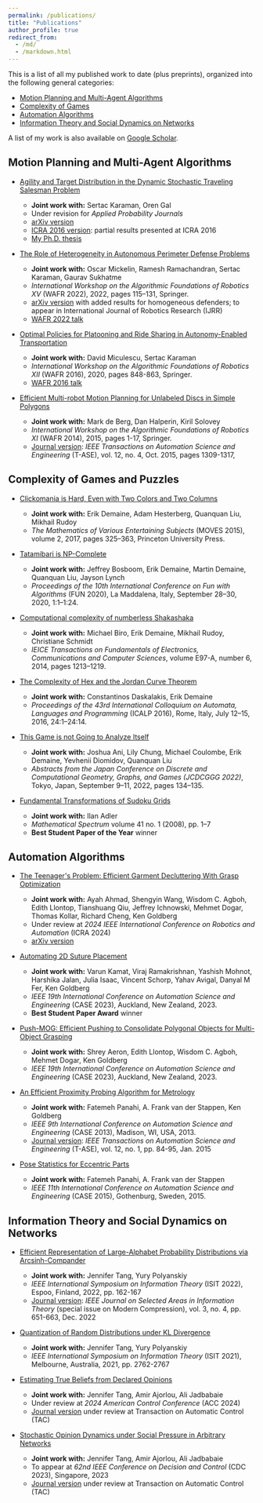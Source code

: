 ```yaml
---
permalink: /publications/
title: "Publications"
author_profile: true
redirect_from: 
  - /md/
  - /markdown.html
---
```


This is a list of all my published work to date (plus preprints), organized into the following general categories:
* <a href="#mp_ma_algs">Motion Planning and Multi-Agent Algorithms</a>
* <a href="#complexity_of_games">Complexity of Games</a>
* <a href="#automation_algorithms">Automation Algorithms</a>
* <a href="#information_networks">Information Theory and Social Dynamics on Networks</a>

A list of my work is also available on [Google Scholar](https://scholar.google.nl/citations?user=_fFmB3oAAAAJ&hl=en).


## Motion Planning and Multi-Agent Algorithms<a id="mp_ma_algs"> </a>

* [Agility and Target Distribution in the Dynamic Stochastic Traveling Salesman Problem](https://aadler1561.github.io/files/mp_ma_algs/dynamic_tsp.pdf)
  * <b>Joint work with:</b> Sertac Karaman, Oren Gal
  * Under revision for <i>Applied Probability Journals</i>
  * [arXiv version](https://arxiv.org/abs/2302.00243)
  * [ICRA 2016 version](https://aadler1561.github.io/files/mp_ma_algs/dynamic_tsp_icra.pdf): partial results presented at ICRA 2016
  * [My Ph.D. thesis](https://dspace.mit.edu/bitstream/handle/1721.1/150313/Adler-adlera-PhD-EECS-2023-thesis.pdf?sequence=1)

* [The Role of Heterogeneity in Autonomous Perimeter Defense Problems](https://aadler1561.github.io/files/mp_ma_algs/heterogeneity.pdf)
  * <b>Joint work with:</b> Oscar Mickelin, Ramesh Ramachandran, Sertac Karaman, Gaurav Sukhatme
  * <i>International Workshop on the Algorithmic Foundations of Robotics XV</i> (WAFR 2022), 2022, pages 115–131, Springer.
  * [arXiv version](https://arxiv.org/abs/2202.10433) with added results for homogeneous defenders; to appear in International Journal of Robotics Research (IJRR)
  * [WAFR 2022 talk](https://www.youtube.com/watch?v=ZNBNyxomC6A&t=3172s)


* [Optimal Policies for Platooning and Ride Sharing in Autonomy-Enabled Transportation](https://aadler1561.github.io/files/mp_ma_algs/platooning.pdf)
  * <b>Joint work with:</b> David Miculescu, Sertac Karaman
  * <i>International Workshop on the Algorithmic Foundations of Robotics XII</i> (WAFR 2016), 2020, pages 848-863, Springer.
  * [WAFR 2016 talk](https://www.youtube.com/watch?v=OI67KTwkB54)

* [Efficient Multi-robot Motion Planning for Unlabeled Discs in Simple Polygons](https://aadler1561.github.io/files/mp_ma_algs/unlabeled_mrmp.pdf)
  * <b>Joint work with:</b> Mark de Berg, Dan Halperin, Kiril Solovey
  * <i>International Workshop on the Algorithmic Foundations of Robotics XI</i> (WAFR 2014), 2015, pages 1-17, Springer.
  * [Journal version](https://aadler1561.github.io/files/mp_ma_algs/unlabeled_mrmp_journal.pdf): <i>IEEE Transactions on Automation Science and Engineering</i> (T-ASE), vol. 12, no. 4, Oct. 2015, pages 1309-1317, 


## Complexity of Games and Puzzles<a id="complexity_of_games"> </a>

* [Clickomania is Hard, Even with Two Colors and Two Columns](https://aadler1561.github.io/files/complexity_games/clickomania.pdf)
  * <b>Joint work with:</b> Erik Demaine, Adam Hesterberg, Quanquan Liu, Mikhail Rudoy
  * <i> The Mathematics of Various Entertaining Subjects</i> (MOVES 2015), volume 2, 2017, pages 325–363, Princeton University Press.

* [Tatamibari is NP-Complete](https://aadler1561.github.io/files/complexity_games/tatamibari.pdf)
  * <b>Joint work with:</b> Jeffrey Bosboom, Erik Demaine, Martin Demaine, Quanquan Liu, Jayson Lynch
  * <i>Proceedings of the 10th International Conference on Fun with Algorithms</i> (FUN 2020), La Maddalena, Italy, September 28–30, 2020, 1:1–1:24.

* [Computational complexity of numberless Shakashaka](https://aadler1561.github.io/files/complexity_games/shakashaka.pdf)
  * <b>Joint work with:</b> Michael Biro, Erik Demaine, Mikhail Rudoy, Christiane Schmidt
  * <i>IEICE Transactions on Fundamentals of Electronics, Communications and Computer Sciences</i>, volume E97-A, number 6, 2014, pages 1213–1219.

* [The Complexity of Hex and the Jordan Curve Theorem](https://aadler1561.github.io/files/complexity_games/hex.pdf)
  * <b>Joint work with:</b> Constantinos Daskalakis, Erik Demaine
  * <i>Proceedings of the 43rd International Colloquium on Automata, Languages and Programming</i> (ICALP 2016), Rome, Italy, July 12–15, 2016, 24:1–24:14.

* [This Game is not Going to Analyze Itself](https://aadler1561.github.io/files/complexity_games/this_game_is_not_going_to_analyze_itself.pdf)
  * <b>Joint work with:</b> Joshua Ani, Lily Chung, Michael Coulombe, Erik Demaine, Yevhenii Diomidov, Quanquan Liu
  * <i>Abstracts from the Japan Conference on Discrete and Computational Geometry, Graphs, and Games (JCDCGGG 2022)</i>, Tokyo, Japan, September 9–11, 2022, pages 134–135.

* [Fundamental Transformations of Sudoku Grids](https://aadler1561.github.io/files/complexity_games/sudoku_grids.pdf)
  * <b>Joint work with:</b> Ilan Adler
  * <i>Mathematical Spectrum</i> volume 41 no. 1 (2008), pp. 1–7
  * <b>Best Student Paper of the Year</b> winner


## Automation Algorithms<a id="automation_algorithms"> </a>

* [The Teenager's Problem: Efficient Garment Decluttering With Grasp Optimization](https://aadler1561.github.io/files/automation/teenagers.pdf)
  * <b>Joint work with:</b> Ayah Ahmad, Shengyin Wang, Wisdom C. Agboh, Edith Llontop, Tianshuang Qiu, Jeffrey Ichnowski, Mehmet Dogar, Thomas Kollar, Richard Cheng, Ken Goldberg
  * Under review at <i>2024 IEEE International Conference on Robotics and Automation</i> (ICRA 2024)
  * [arXiv version](https://arxiv.org/abs/2310.16951)

* [Automating 2D Suture Placement](https://aadler1561.github.io/files/automation/suture_placement.pdf)
  * <b>Joint work with:</b> Varun Kamat, Viraj Ramakrishnan, Yashish Mohnot, Harshika Jalan, Julia Isaac, Vincent Schorp, Yahav Avigal, Danyal M Fer, Ken Goldberg
  * <i>IEEE 19th International Conference on Automation Science and Engineering</i> (CASE 2023), Auckland, New Zealand, 2023.
  * <b>Best Student Paper Award</b> winner

* [Push-MOG: Efficient Pushing to Consolidate Polygonal Objects for Multi-Object Grasping](https://aadler1561.github.io/files/automation/push_mog.pdf)
  * <b>Joint work with:</b> Shrey Aeron, Edith Llontop, Wisdom C. Agboh, Mehmet Dogar, Ken Goldberg
  * <i>IEEE 19th International Conference on Automation Science and Engineering</i> (CASE 2023), Auckland, New Zealand, 2023.

* [An Efficient Proximity Probing Algorithm for Metrology](https://aadler1561.github.io/files/automation/proximity_probing.pdf)
  * <b>Joint work with:</b> Fatemeh Panahi, A. Frank van der Stappen, Ken Goldberg
  * <i>IEEE 9th International Conference on Automation Science and Engineering</i> (CASE 2013), Madison, WI, USA, 2013.
  * [Journal version](https://aadler1561.github.io/files/automation/proximity_probing_journal.pdf): <i>IEEE Transactions on Automation Science and Engineering</i> (T-ASE), vol. 12, no. 1, pp. 84-95, Jan. 2015

* [Pose Statistics for Eccentric Parts](https://aadler1561.github.io/files/automation/pose_statistics.pdf)
  * <b>Joint work with:</b> Fatemeh Panahi, A. Frank van der Stappen
  * <i>IEEE 11th International Conference on Automation Science and Engineering</i> (CASE 2015), Gothenburg, Sweden, 2015.


## Information Theory and Social Dynamics on Networks<a id="information_networks"> </a>

* [Efficient Representation of Large-Alphabet Probability Distributions via Arcsinh-Compander](https://aadler1561.github.io/files/information_networks/compander.pdf)
  * <b>Joint work with:</b> Jennifer Tang, Yury Polyanskiy
  * <i>IEEE International Symposium on Information Theory</i> (ISIT 2022), Espoo, Finland, 2022, pp. 162-167
  * [Journal version](https://aadler1561.github.io/files/information_networks/compander_journal.pdf): <i>IEEE Journal on Selected Areas in Information Theory</i> (special issue on Modern Compression), vol. 3, no. 4, pp. 651-663, Dec. 2022

* [Quantization of Random Distributions under KL Divergence](https://aadler1561.github.io/files/information_networks/quantization_kl_divergence.pdf)
  * <b>Joint work with:</b> Jennifer Tang, Yury Polyanskiy
  * <i>IEEE International Symposium on Information Theory</i> (ISIT 2021), Melbourne, Australia, 2021, pp. 2762-2767

* [Estimating True Beliefs from Declared Opinions](https://aadler1561.github.io/files/information_networks/true_belief_estimation.pdf)
  * <b>Joint work with:</b> Jennifer Tang, Amir Ajorlou, Ali Jadbabaie
  * Under review at <i>2024 American Control Conference</i> (ACC 2024)
  * [Journal version](https://aadler1561.github.io/files/information_networks/true_belief_estimation_journal.pdf) under review at Transaction on Automatic Control (TAC)

* [Stochastic Opinion Dynamics under Social Pressure in Arbitrary Networks](https://aadler1561.github.io/files/information_networks/social_pressure_arbitrary_networks.pdf)
  * <b>Joint work with:</b> Jennifer Tang, Amir Ajorlou, Ali Jadbabaie
  * To appear at <i>62nd IEEE Conference on Decision and Control</i> (CDC 2023), Singapore, 2023
  * [Journal version](https://aadler1561.github.io/files/information_networks/social_pressure_arbitrary_networks_journal.pdf) under review at Transaction on Automatic Control (TAC)